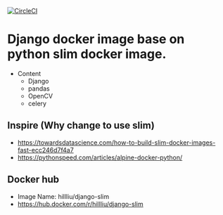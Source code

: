 [![CircleCI](https://circleci.com/gh/HillLiu/docker-django-slim/tree/master.svg?style=svg)](https://circleci.com/gh/HillLiu/docker-django-slim/tree/master)


Django docker image base on python slim docker image.
======
* Content
   * Django
   * pandas
   * OpenCV
   * celery


## Inspire (Why change to use slim)
* https://towardsdatascience.com/how-to-build-slim-docker-images-fast-ecc246d7f4a7
* https://pythonspeed.com/articles/alpine-docker-python/

## Docker hub
   * Image Name: hillliu/django-slim
   * https://hub.docker.com/r/hillliu/django-slim

